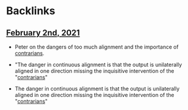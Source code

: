 
# Backlinks
## [February 2nd, 2021](<February 2nd, 2021.md>)
- Peter on the dangers of too much alignment and the importance of [contrarians](<contrarians.md>).

- "The danger in continuous alignment is that the output is unilaterally aligned in one direction missing the inquisitive intervention of the "[contrarians](<contrarians.md>)"

- The danger in continuous alignment is that the output is unilaterally aligned in one direction missing the inquisitive intervention of the "[contrarians](<contrarians.md>)"

